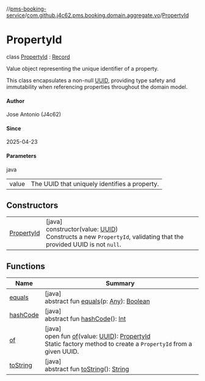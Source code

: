 //[pms-booking-service](../../../index.md)/[com.github.j4c62.pms.booking.domain.aggregate.vo](../index.md)/[PropertyId](index.md)

# PropertyId

class [PropertyId](index.md) : [Record](https://docs.oracle.com/en/java/javase/23/docs/api/java.base/java/lang/Record.html)

Value object representing the unique identifier of a property. 

This class encapsulates a non-null [UUID](https://docs.oracle.com/en/java/javase/23/docs/api/java.base/java/util/UUID.html), providing type safety and immutability when referencing properties throughout the domain model.

#### Author

Jose Antonio (J4c62)

#### Since

2025-04-23

#### Parameters

java

| | |
|---|---|
| value | The UUID that uniquely identifies a property. |

## Constructors

| | |
|---|---|
| [PropertyId](-property-id.md) | [java]<br>constructor(value: [UUID](https://docs.oracle.com/en/java/javase/23/docs/api/java.base/java/util/UUID.html))<br>Constructs a new `PropertyId`, validating that the provided UUID is not `null`. |

## Functions

| Name | Summary |
|---|---|
| [equals](../../com.github.j4c62.pms.booking.domain.aggregate/-booking-aggregate/index.md#-1797860926%2FFunctions%2F-1170581573) | [java]<br>abstract fun [equals](../../com.github.j4c62.pms.booking.domain.aggregate/-booking-aggregate/index.md#-1797860926%2FFunctions%2F-1170581573)(p: [Any](https://kotlinlang.org/api/core/kotlin-stdlib/kotlin/-any/index.html)): [Boolean](https://kotlinlang.org/api/core/kotlin-stdlib/kotlin/-boolean/index.html) |
| [hashCode](../../com.github.j4c62.pms.booking.domain.aggregate/-booking-aggregate/index.md#1761002009%2FFunctions%2F-1170581573) | [java]<br>abstract fun [hashCode](../../com.github.j4c62.pms.booking.domain.aggregate/-booking-aggregate/index.md#1761002009%2FFunctions%2F-1170581573)(): [Int](https://kotlinlang.org/api/core/kotlin-stdlib/kotlin/-int/index.html) |
| [of](of.md) | [java]<br>open fun [of](of.md)(value: [UUID](https://docs.oracle.com/en/java/javase/23/docs/api/java.base/java/util/UUID.html)): [PropertyId](index.md)<br>Static factory method to create a `PropertyId` from a given UUID. |
| [toString](../../com.github.j4c62.pms.booking.domain.aggregate/-booking-aggregate/index.md#1582835944%2FFunctions%2F-1170581573) | [java]<br>abstract fun [toString](../../com.github.j4c62.pms.booking.domain.aggregate/-booking-aggregate/index.md#1582835944%2FFunctions%2F-1170581573)(): [String](https://docs.oracle.com/en/java/javase/23/docs/api/java.base/java/lang/String.html) |